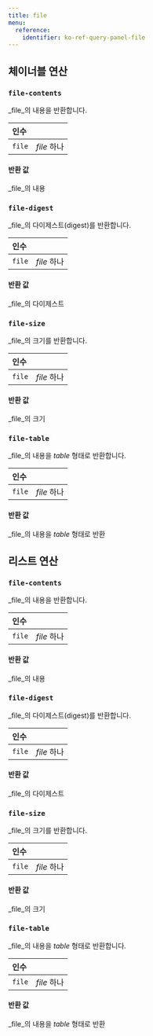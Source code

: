 ```yaml
---
title: file
menu:
  reference:
    identifier: ko-ref-query-panel-file
---
```


## 체이너블 연산
<h3 id="file-contents"><code>file-contents</code></h3>

_file_의 내용을 반환합니다.

| 인수 |  |
| :--- | :--- |
| `file` | _file_ 하나 |

#### 반환 값
_file_의 내용

<h3 id="file-digest"><code>file-digest</code></h3>

_file_의 다이제스트(digest)를 반환합니다.

| 인수 |  |
| :--- | :--- |
| `file` | _file_ 하나 |

#### 반환 값
_file_의 다이제스트

<h3 id="file-size"><code>file-size</code></h3>

_file_의 크기를 반환합니다.

| 인수 |  |
| :--- | :--- |
| `file` | _file_ 하나 |

#### 반환 값
_file_의 크기

<h3 id="file-table"><code>file-table</code></h3>

_file_의 내용을 _table_ 형태로 반환합니다.

| 인수 |  |
| :--- | :--- |
| `file` | _file_ 하나 |

#### 반환 값
_file_의 내용을 _table_ 형태로 반환

## 리스트 연산
<h3 id="file-contents"><code>file-contents</code></h3>

_file_의 내용을 반환합니다.

| 인수 |  |
| :--- | :--- |
| `file` | _file_ 하나 |

#### 반환 값
_file_의 내용

<h3 id="file-digest"><code>file-digest</code></h3>

_file_의 다이제스트(digest)를 반환합니다.

| 인수 |  |
| :--- | :--- |
| `file` | _file_ 하나 |

#### 반환 값
_file_의 다이제스트

<h3 id="file-size"><code>file-size</code></h3>

_file_의 크기를 반환합니다.

| 인수 |  |
| :--- | :--- |
| `file` | _file_ 하나 |

#### 반환 값
_file_의 크기

<h3 id="file-table"><code>file-table</code></h3>

_file_의 내용을 _table_ 형태로 반환합니다.

| 인수 |  |
| :--- | :--- |
| `file` | _file_ 하나 |

#### 반환 값
_file_의 내용을 _table_ 형태로 반환